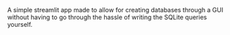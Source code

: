 A simple streamlit app made to allow for creating databases through a GUI without having to go through the hassle of writing the SQLite queries yourself.
